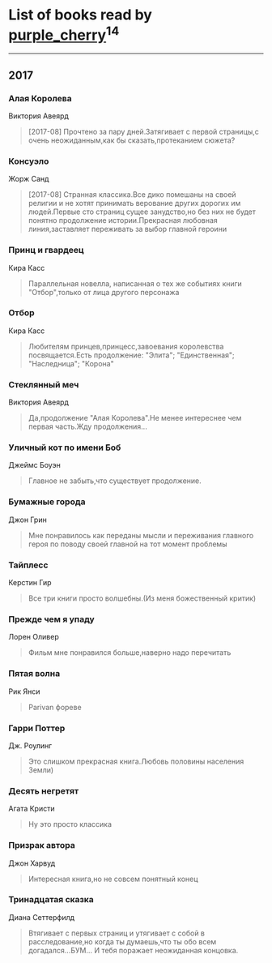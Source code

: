 # List of books read by [purple_cherry](https://plus.google.com/106005619986229944459)<sup>14</sup>
---

## 2017

### Алая Королева
Виктория Авеярд
> [2017-08] Прочтено за пару дней.Затягивает с первой страницы,с очень неожиданным,как бы сказать,протеканием сюжета?


### Консуэло
Жорж Санд
> [2017-08] Странная классика.Все дико помешаны на своей религии и не хотят принимать верование других дорогих им людей.Первые сто страниц сущее занудство,но без них не будет понятно продолжение истории.Прекрасная любовная линия,заставляет переживать за выбор главной героини


### Принц и гвардеец
Кира Касс
> Параллельная новелла, написанная о тех же событиях книги "Отбор",только от лица другого персонажа


### Отбор
Кира Касс
> Любителям принцев,принцесс,завоевания королевства посвящается.Есть продолжение: "Элита"; "Единственная"; "Наследница"; "Корона"


### Стеклянный меч
Виктория Авеярд
> Да,продолжение "Алая Королева".Не менее интереснее чем первая часть.Жду продолжения...


### Уличный кот по имени Боб
Джеймс Боуэн
> Главное не забыть,что существует продолжение.


### Бумажные города
Джон Грин
> Мне понравилось как переданы мысли и переживания главного героя по поводу своей главной на тот момент проблемы


### Тайплесс
Керстин Гир
> Все три книги просто волшебны.(Из меня божественный критик)


### Прежде чем я упаду
Лорен Оливер
> Фильм мне понравился больше,наверно надо перечитать


### Пятая волна
Рик Янси
> Parivan фореве


### Гарри Поттер
Дж. Роулинг
> Это слишком прекрасная книга.Любовь половины населения Земли)


### Десять негретят
Агата Кристи
> Ну это просто классика


### Призрак автора
Джон Харвуд
> Интересная книга,но не совсем понятный конец


### Тринадцатая сказка
Диана Сеттерфилд
> Втягивает с первых страниц и утягивает с собой в расследование,но когда ты думаешь,что ты обо всем догадался...БУМ... И тебя поражает неожиданная концовка.



